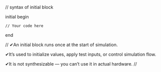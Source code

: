 // syntax of initial block


initial begin



    // Your code here

    
end

//
✔An initial block runs once at the start of simulation.

✔It’s used to initialize values, apply test inputs, or control simulation flow.

✔It is not synthesizable — you can’t use it in actual hardware.
//
